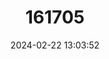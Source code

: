 ---
title: "161705"
category: "Galeus murinus"
draft: false
date: 2024-02-22 13:03:52
languages:
  French: ["Chien Nordique"]
  English: ["Mouse Catshark"]
---